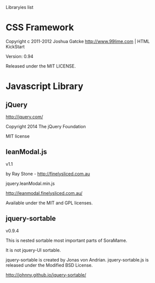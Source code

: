 Libraryies list

# CSS Framework

Copyright c 2011-2012 Joshua Gatcke http://www.99lime.com | HTML KickStart

Version: 0.94

Released under the MIT LICENSE.


# Javascript Library


## jQuery

http://jquery.com/

Copyright 2014 The jQuery Foundation

MIT license


## leanModal.js

v1.1

by Ray Stone - http://finelysliced.com.au

jquery.leanModal.min.js

http://leanmodal.finelysliced.com.au/

Available under the MIT and GPL licenses.


## jquery-sortable

v0.9.4

This is nested sortable most important parts of SoraMame.

It is not jquery-UI sortable.

jquery-sortable is created by Jonas von Andrian.
jquery-sortable.js is released under the Modified BSD License.

http://johnny.github.io/jquery-sortable/

